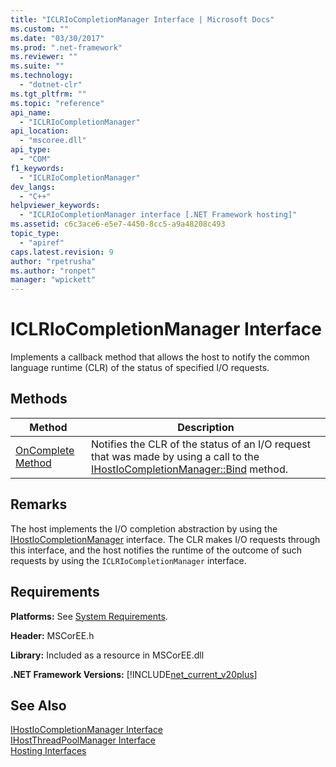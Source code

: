 ```yaml
---
title: "ICLRIoCompletionManager Interface | Microsoft Docs"
ms.custom: ""
ms.date: "03/30/2017"
ms.prod: ".net-framework"
ms.reviewer: ""
ms.suite: ""
ms.technology: 
  - "dotnet-clr"
ms.tgt_pltfrm: ""
ms.topic: "reference"
api_name: 
  - "ICLRIoCompletionManager"
api_location: 
  - "mscoree.dll"
api_type: 
  - "COM"
f1_keywords: 
  - "ICLRIoCompletionManager"
dev_langs: 
  - "C++"
helpviewer_keywords: 
  - "ICLRIoCompletionManager interface [.NET Framework hosting]"
ms.assetid: c6c3ace6-e5e7-4450-8cc5-a9a48208c493
topic_type: 
  - "apiref"
caps.latest.revision: 9
author: "rpetrusha"
ms.author: "ronpet"
manager: "wpickett"
---
```

# ICLRIoCompletionManager Interface
Implements a callback method that allows the host to notify the common language runtime (CLR) of the status of specified I/O requests.  
  
## Methods  
  
|Method|Description|  
|------------|-----------------|  
|[OnComplete Method](../../../../docs/framework/unmanaged-api/hosting/iclriocompletionmanager-oncomplete-method.md)|Notifies the CLR of the status of an I/O request that was made by using a call to the [IHostIoCompletionManager::Bind](../../../../docs/framework/unmanaged-api/hosting/ihostiocompletionmanager-bind-method.md) method.|  
  
## Remarks  
 The host implements the I/O completion abstraction by using the [IHostIoCompletionManager](../../../../docs/framework/unmanaged-api/hosting/ihostiocompletionmanager-interface.md) interface. The CLR makes I/O requests through this interface, and the host notifies the runtime of the outcome of such requests by using the `ICLRIoCompletionManager` interface.  
  
## Requirements  
 **Platforms:** See [System Requirements](../../../../docs/framework/get-started/system-requirements.md).  
  
 **Header:** MSCorEE.h  
  
 **Library:** Included as a resource in MSCorEE.dll  
  
 **.NET Framework Versions:** [!INCLUDE[net_current_v20plus](../../../../includes/net-current-v20plus-md.md)]  
  
## See Also  
 [IHostIoCompletionManager Interface](../../../../docs/framework/unmanaged-api/hosting/ihostiocompletionmanager-interface.md)   
 [IHostThreadPoolManager Interface](../../../../docs/framework/unmanaged-api/hosting/ihostthreadpoolmanager-interface.md)   
 [Hosting Interfaces](../../../../docs/framework/unmanaged-api/hosting/hosting-interfaces.md)